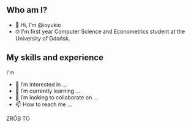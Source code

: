 ## Who am I?
- 👋 Hi, I’m @ioyukio
- 🤓 I'm first year Computer Science and Econometrics student at the University of Gdańsk.

## My skills and experience
I'm 

- 👀 I’m interested in ...
- 🌱 I’m currently learning ...
- 💞️ I’m looking to collaborate on ...
- 📫 How to reach me ...

<!---
ioyukio/ioyukio is a ✨ special ✨ repository because its `README.md` (this file) appears on your GitHub profile.
You can click the Preview link to take a look at your changes.
--->
ZRÓB TO
